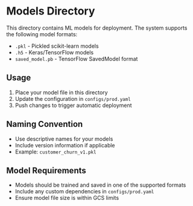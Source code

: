 # Models Directory

This directory contains ML models for deployment. The system supports the following model formats:

- `.pkl` - Pickled scikit-learn models
- `.h5` - Keras/TensorFlow models
- `saved_model.pb` - TensorFlow SavedModel format

## Usage

1. Place your model file in this directory
2. Update the configuration in `configs/prod.yaml`
3. Push changes to trigger automatic deployment

## Naming Convention

- Use descriptive names for your models
- Include version information if applicable
- Example: `customer_churn_v1.pkl`

## Model Requirements

- Models should be trained and saved in one of the supported formats
- Include any custom dependencies in `configs/prod.yaml`
- Ensure model file size is within GCS limits 